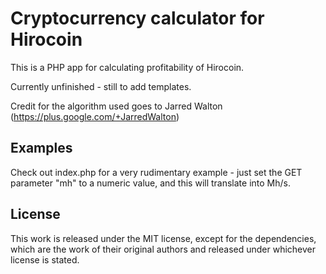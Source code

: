 # Cryptocurrency  calculator for Hirocoin

This is a PHP app for calculating profitability of Hirocoin.

Currently unfinished - still to add templates.

Credit for the algorithm used goes to Jarred Walton (https://plus.google.com/+JarredWalton)

## Examples

Check out index.php for a very rudimentary example - just set the GET parameter "mh" to a numeric value,
and this will translate into Mh/s.

## License

This work is released under the MIT license, except for the dependencies, which are the work of their
original authors and released under whichever license is stated.
